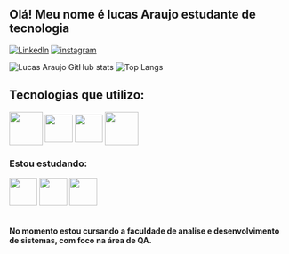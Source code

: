 ## Olá! Meu nome é lucas Araujo estudante de tecnologia 
<div style="display: inline_block">

[![Linkedln](https://img.shields.io/badge/LinkedIn-0077B5?style=for-the-badge&logo=linkedin&logoColor=white)](https://www.linkedin.com/in/lucas-araujo-71572620b)
[![instagram](https://img.shields.io/badge/Instagram-E4405F?style=for-the-badge&logo=instagram&logoColor=white)](https://www.instagram.com/kbc_lucas)

</div>

![Lucas Araujo GitHub stats](https://github-readme-stats.vercel.app/api?username=LucasArquiv&show_icons=true&theme=dark)
![Top Langs](https://github-readme-stats.vercel.app/api/top-langs/?username=LucasArquiv&layout=compact)

## Tecnologias que utilizo:

<div style="display: inline_block">
<img  align = "center" height="60" width ="60" src="https://cdn.jsdelivr.net/gh/devicons/devicon/icons/cucumber/cucumber-plain-wordmark.svg" >
<img  align = "center" height="50" width ="50" src="https://cdn.jsdelivr.net/gh/devicons/devicon/icons/java/java-original.svg">
<img  align = "center" height="50" width ="50" src="https://cdn.jsdelivr.net/gh/devicons/devicon/icons/selenium/selenium-original.svg" />
<img  align = "center" height="60" width ="60" src="https://cdn.jsdelivr.net/gh/devicons/devicon/icons/mysql/mysql-original-wordmark.svg" />          
</div>

### Estou estudando:

<div style="display: inline_block">
<img img  align = "center" height="50" width ="50"  src="https://cdn.jsdelivr.net/gh/devicons/devicon/icons/java/java-original.svg">
<img  align = "center" height="50" width ="50" src="https://cdn.jsdelivr.net/gh/devicons/devicon/icons/javascript/javascript-plain.svg" />
<img  align = "center" height="50" width ="50" src="https://cdn.jsdelivr.net/gh/devicons/devicon/icons/python/python-original-wordmark.svg" />
                
</div><br/>

#### No momento estou cursando a faculdade de analise e desenvolvimento de sistemas, com foco na área de QA.
